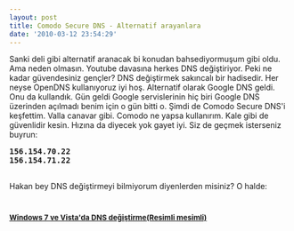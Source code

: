```yaml
---
layout: post
title: Comodo Secure DNS - Alternatif arayanlara
date: '2010-03-12 23:54:29'
---
```


Sanki deli gibi alternatif aranacak bi konudan bahsediyormuşum gibi oldu. Ama neden olmasın. Youtube davasına herkes DNS değiştiriyor. Peki ne kadar güvendesiniz gençler? DNS değiştirmek sakıncalı bir hadisedir. Her neyse OpenDNS kullanıyoruz iyi hoş. Alternatif olarak Google DNS geldi. Onu da kullandık. Gün geldi Google servislerinin hiç biri Google DNS üzerinden açılmadı benim için o gün bitti o. Şimdi de Comodo Secure DNS'i keşfettim. Valla canavar gibi. Comodo ne yapsa kullanırım. Kale gibi de güvenlidir kesin. Hızına da diyecek yok gayet iyi. Siz de geçmek isterseniz buyrun:
<pre><strong>156.154.70.22
156.154.71.22

</strong></pre>
Hakan bey DNS değiştirmeyi bilmiyorum diyenlerden misiniz? O halde:
<h1><span style="font-size: small;"><a title="Windows 7'de DNS değiştirme(Resimli mesimli)" rel="bookmark inlinks permalink" href="../?p=639">Windows 7 ve Vista'da DNS  değiştirme(Resimli mesimli)</a></span></h1>